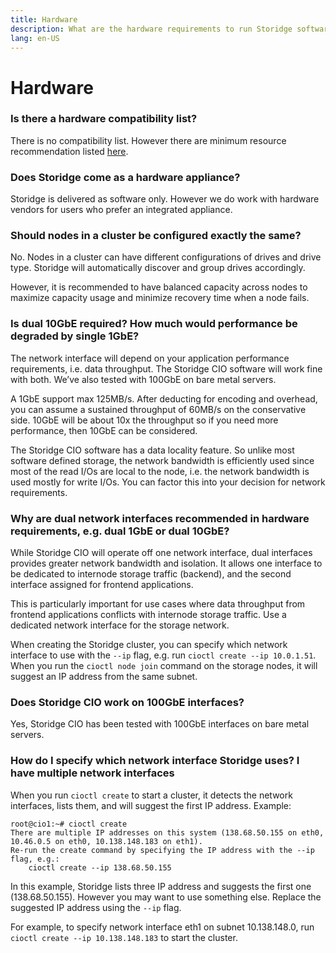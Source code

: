 ```yaml
---
title: Hardware
description: What are the hardware requirements to run Storidge software?
lang: en-US
---
```


# Hardware

### Is there a hardware compatibility list?

There is no compatibility list. However there are minimum resource recommendation listed [here](https://docs.storidge.com/prerequisites/hardware.html).

### Does Storidge come as a hardware appliance?

Storidge is delivered as software only. However we do work with hardware vendors for users who prefer an integrated appliance.

### Should nodes in a cluster be configured exactly the same?

No. Nodes in a cluster can have different configurations of drives and drive type. Storidge will automatically discover and group drives accordingly.

However, it is recommended to have balanced capacity across nodes to maximize capacity usage and minimize recovery time when a node fails.

### Is dual 10GbE required? How much would performance be degraded by single 1GbE?

The network interface will depend on your application performance requirements, i.e. data throughput. The Storidge CIO software will work fine with both. We’ve also tested with 100GbE on bare metal servers.

A 1GbE support max 125MB/s. After deducting for encoding and overhead, you can assume a sustained throughput of  60MB/s on the conservative side. 10GbE will be about 10x the throughput so if you need more performance, then 10GbE can be considered.

The Storidge CIO software has a data locality feature. So unlike most software defined storage, the network bandwidth is efficiently used since most of the read I/Os are local to the node, i.e. the network bandwidth is used mostly for write I/Os. You can factor this into your decision for network requirements.

### Why are dual network interfaces recommended in hardware requirements, e.g. dual 1GbE or dual 10GbE?

While Storidge CIO will operate off one network interface, dual interfaces provides greater network bandwidth and isolation. It allows one interface to be dedicated to internode storage traffic (backend), and the second interface assigned for frontend applications.

This is particularly important for use cases where data throughput from frontend applications conflicts with internode storage traffic. Use a dedicated network interface for the storage network.

When creating the Storidge cluster, you can specify which network interface to use with the `--ip` flag, e.g. run `cioctl create --ip 10.0.1.51`. When you run the `cioctl node join` command on the storage nodes, it will suggest an IP address from the same subnet.

### Does Storidge CIO work on 100GbE interfaces?

Yes, Storidge CIO has been tested with 100GbE interfaces on bare metal servers.

### How do I specify which network interface Storidge uses? I have multiple network interfaces

When you run `cioctl create` to start a cluster, it detects the network interfaces, lists them, and will suggest the first IP address. Example:

```
root@cio1:~# cioctl create
There are multiple IP addresses on this system (138.68.50.155 on eth0, 10.46.0.5 on eth0, 10.138.148.183 on eth1).
Re-run the create command by specifying the IP address with the --ip flag, e.g.:
    cioctl create --ip 138.68.50.155
```

In this example, Storidge lists three IP address and suggests the first one (138.68.50.155). However you may want to use something else. Replace the suggested IP address using the `--ip` flag.

For example, to specify network interface eth1 on subnet 10.138.148.0, run `cioctl create --ip 10.138.148.183` to start the cluster.
